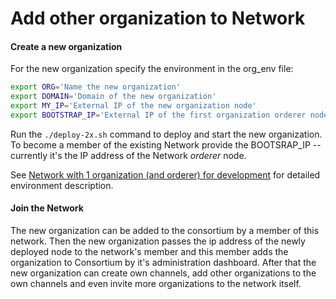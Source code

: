 # Add other organization to Network

#### Create a new organization

For the new organization specify the environment in the org_env file: 
```bash
export ORG='Name the new organization'
export DOMAIN='Domain of the new organization'
export MY_IP='External IP of the new organization node'
export BOOTSTRAP_IP='External IP of the first organization orderer node'
```    

Run the `./deploy-2x.sh` command to deploy and start the new organization. To become a member of the existing Network 
provide the BOOTSRAP_IP -- currently it's the IP address of the Network  _orderer_ node.

See [Network with 1 organization (and orderer) for development](docs/network-one-org.md) for detailed environment
description.

#### Join the Network

The new organization can be added to the consortium by a member of this network.
Then the new organization passes the ip address of the newly deployed node to the network's member 
and this member adds the organization to Consortium by it's administration dashboard.
After that the new organization can create own channels, add other organizations to the own channels and 
even invite more organizations to the network itself.     

